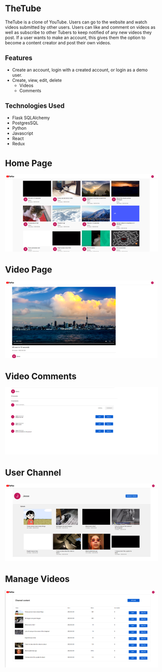 # TheTube

TheTube is a clone of YouTube. Users can go to the website and watch videos submitted by other users. Users can like and comment on videos as well as subscribe to other Tubers to keep notified of any new videos they post. If a user wants to make an account, this gives them the option to become a content creator and post their own videos.

## Features

- Create an account, login with a created account, or login as a demo user.
- Create, view, edit, delete
   - Videos
   - Comments

## Technologies Used
- Flask SQLAlchemy
- PostgresSQL
- Python
- Javascript
- React
- Redux

# Home Page 
![DB Schema](https://github.com/Josso7/the-pipe/blob/main/wiki-images/the-pipe-home-page.png)
# Video Page 
![DB Schema](https://github.com/Josso7/the-pipe/blob/main/wiki-images/the-pipe-video-page.png)
# Video Comments 
![DB Schema](https://github.com/Josso7/the-pipe/blob/main/wiki-images/the-pipe-video-comments.png)
# User Channel 
![DB Schema](https://github.com/Josso7/the-pipe/blob/main/wiki-images/the-pipe-user-channel-page.png)
# Manage Videos 
![DB Schema](https://github.com/Josso7/the-pipe/blob/main/wiki-images/the-pipe-manage-videos-page.png)
